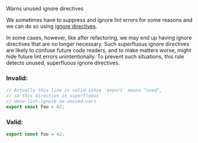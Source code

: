 Warns unused ignore directives

We sometimes have to suppress and ignore lint errors for some reasons and we can
do so using [ignore directives](https://lint.deno.land/ignoring-rules).

In some cases, however, like after refactoring, we may end up having ignore
directives that are no longer necessary. Such superfluous ignore directives are
likely to confuse future code readers, and to make matters worse, might hide
future lint errors unintentionally. To prevent such situations, this rule
detects unused, superfluous ignore directives.

### Invalid:

```typescript
// Actually this line is valid since `export` means "used",
// so this directive is superfluous
// deno-lint-ignore no-unused-vars
export const foo = 42;
```

### Valid:

```typescript
export const foo = 42;
```
